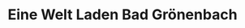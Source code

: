 ---
title: "Eine Welt Laden Bad Grönenbach"
url: /bad-groenenbach/eine-welt-laden-bad-groenenbach/
shop: Lebensmittel
---